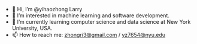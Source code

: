 - 👋 Hi, I’m @yihaozhong Larry
- 👀 I’m interested in machine learning and software development.
- 🌱 I’m currently learning computer science and data science at New York University, USA.
- 📫 How to reach me: zhongri3@gmail.com / yz7654@nyu.edu

<!---
yihaozhong/yihaozhong is a ✨ special ✨ repository because its `README.md` (this file) appears on your GitHub profile.
You can click the Preview link to take a look at your changes.
--->
